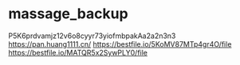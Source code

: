 # massage_backup
P5K6prdvamjz12v6o8cyyr73yiofmbpakAa2a2n3n3
https://pan.huang1111.cn/
https://bestfile.io/5KoMV87MTp4gr4O/file
https://bestfile.io/MATQR5x2SywPLY0/file


